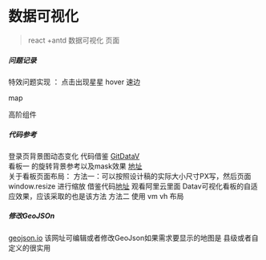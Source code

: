 # 数据可视化

> react +antd  数据可视化 页面

##### 问题记录

特效问题实现 ： 点击出现星星 hover 速边 

map 

高阶组件  


##### 代码参考 
登录页背景图动态变化 代码借鉴 [GitDataV](https://github.com/HongqingCao/GitDataV)   
看板一 的旋转背景参考以及mask效果     [地址](https://www.ui.cn/detail/246346.html)   
关于看板页面布局：
方法一：可以按照设计稿的实际大小尺寸PX写，然后页面 window.resize 进行缩放  借鉴代码[地址](https://github.com/funlee/vue-visualization/blob/master/src/main.js)  观看阿里云里面 Datav可视化看板的自适应效果，应该采取的也是该方法
方法二  使用 vm vh 布局


##### 修改GeoJSOn
[geojson.io](http://geojson.io/#map=11/29.5902/120.7459)  该网址可编辑或者修改GeoJson如果需求要显示的地图是 县级或者自定义的很实用